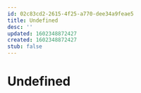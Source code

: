 ```yaml
---
id: 02c83cd2-2615-4f25-a770-dee34a9feae5
title: Undefined
desc: ''
updated: 1602348872427
created: 1602348872427
stub: false
---
```

# Undefined
